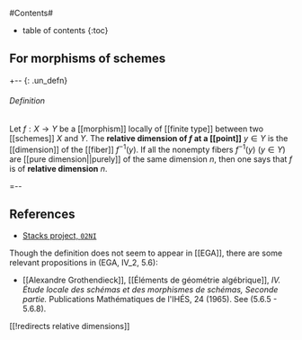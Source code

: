 
#Contents#
* table of contents
{:toc}

## For morphisms of schemes

+-- {: .un_defn}
###### Definition

Let $f : X \to Y$ be a [[morphism]] locally of [[finite type]] between two [[schemes]] $X$ and $Y$.  The **relative dimension of $f$ at a [[point]]** $y \in Y$ is the [[dimension]] of the [[fiber]] $f^{-1}(y)$.  If all the nonempty fibers $f^{-1}(y)$ ($y \in Y$) are [[pure dimension||purely]] of the same dimension $n$, then one says that $f$ is of **relative dimension** $n$.

=--

## References

* [Stacks project, `02NI`](http://stacks.math.columbia.edu/tag/02NI)

Though the definition does not seem to appear in [[EGA]], there are some relevant propositions in (EGA, IV_2, 5.6):

* [[Alexandre Grothendieck]], [[Éléments de géométrie algébrique]], _IV. &#201;tude locale des sch&#233;mas et des morphismes de sch&#233;mas, Seconde partie._ Publications Math&#233;matiques de l'IH&#201;S, 24 (1965).  See (5.6.5 - 5.6.8).

[[!redirects relative dimensions]]